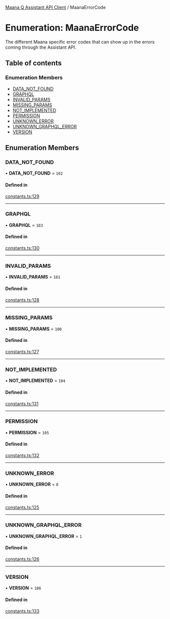 [Maana Q Assistant API Client](../README.md) / MaanaErrorCode

# Enumeration: MaanaErrorCode

The different Maana specific error codes that can show up in the errors
coming through the Assistant API.

## Table of contents

### Enumeration Members

- [DATA\_NOT\_FOUND](MaanaErrorCode.md#data_not_found)
- [GRAPHQL](MaanaErrorCode.md#graphql)
- [INVALID\_PARAMS](MaanaErrorCode.md#invalid_params)
- [MISSING\_PARAMS](MaanaErrorCode.md#missing_params)
- [NOT\_IMPLEMENTED](MaanaErrorCode.md#not_implemented)
- [PERMISSION](MaanaErrorCode.md#permission)
- [UNKNOWN\_ERROR](MaanaErrorCode.md#unknown_error)
- [UNKNOWN\_GRAPHQL\_ERROR](MaanaErrorCode.md#unknown_graphql_error)
- [VERSION](MaanaErrorCode.md#version)

## Enumeration Members

### DATA\_NOT\_FOUND

• **DATA\_NOT\_FOUND** = ``102``

#### Defined in

[constants.ts:129](https://github.com/maana-io/q-assistant-client/blob/develop/src/constants.ts#L129)

___

### GRAPHQL

• **GRAPHQL** = ``103``

#### Defined in

[constants.ts:130](https://github.com/maana-io/q-assistant-client/blob/develop/src/constants.ts#L130)

___

### INVALID\_PARAMS

• **INVALID\_PARAMS** = ``101``

#### Defined in

[constants.ts:128](https://github.com/maana-io/q-assistant-client/blob/develop/src/constants.ts#L128)

___

### MISSING\_PARAMS

• **MISSING\_PARAMS** = ``100``

#### Defined in

[constants.ts:127](https://github.com/maana-io/q-assistant-client/blob/develop/src/constants.ts#L127)

___

### NOT\_IMPLEMENTED

• **NOT\_IMPLEMENTED** = ``104``

#### Defined in

[constants.ts:131](https://github.com/maana-io/q-assistant-client/blob/develop/src/constants.ts#L131)

___

### PERMISSION

• **PERMISSION** = ``105``

#### Defined in

[constants.ts:132](https://github.com/maana-io/q-assistant-client/blob/develop/src/constants.ts#L132)

___

### UNKNOWN\_ERROR

• **UNKNOWN\_ERROR** = ``0``

#### Defined in

[constants.ts:125](https://github.com/maana-io/q-assistant-client/blob/develop/src/constants.ts#L125)

___

### UNKNOWN\_GRAPHQL\_ERROR

• **UNKNOWN\_GRAPHQL\_ERROR** = ``1``

#### Defined in

[constants.ts:126](https://github.com/maana-io/q-assistant-client/blob/develop/src/constants.ts#L126)

___

### VERSION

• **VERSION** = ``106``

#### Defined in

[constants.ts:133](https://github.com/maana-io/q-assistant-client/blob/develop/src/constants.ts#L133)
